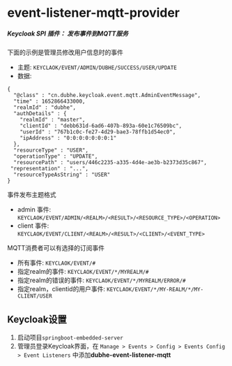 # event-listener-mqtt-provider

##### Keycloak SPI 插件： 发布事件到MQTT服务  


下面的示例是管理员修改用户信息时的事件

* 主题: `KEYCLAOK/EVENT/ADMIN/DUBHE/SUCCESS/USER/UPDATE`  
* 数据: 


```
{
  "@class" : "cn.dubhe.keycloak.event.mqtt.AdminEventMessage",
  "time" : 1652866433000,
  "realmId" : "dubhe",
  "authDetails" : {
    "realmId" : "master",
    "clientId" : "debb631d-6ad6-407b-893a-60e1c76509bc",
    "userId" : "767b1c0c-fe27-4d29-bae3-78ffb1d54ec0",
    "ipAddress" : "0:0:0:0:0:0:0:1"
  },
  "resourceType" : "USER",
  "operationType" : "UPDATE",
  "resourcePath" : "users/446c2235-a335-4d4e-ae3b-b2373d35c867",
 "representation" : "...",
  "resourceTypeAsString" : "USER"
} 
```

事件发布主题格式
* admin 事件: `KEYCLAOK/EVENT/ADMIN/<REALM>/<RESULT>/<RESOURCE_TYPE>/<OPERATION>`
* client 事件: `KEYCLAOK/EVENT/CLIENT/<REALM>/<RESULT>/<CLIENT>/<EVENT_TYPE>`

MQTT消费者可以有选择的订阅事件
* 所有事件: `KEYCLAOK/EVENT/#`
* 指定realm的事件: `KEYCLAOK/EVENT/*/MYREALM/#`
* 指定realm的错误的事件: `KEYCLAOK/EVENT/*/MYREALM/ERROR/#`
* 指定realm，clientid的用户事件: `KEYCLAOK/EVENT/*/MY-REALM/*/MY-CLIENT/USER`


## Keycloak设置
1. 启动项目`springboot-embedded-server`
2. 管理员登录Keycloak界面，在 `Manage > Events > Config > Events Config > Event Listeners` 中添加**dubhe-event-listener-mqtt**  
 





